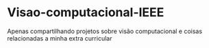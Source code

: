 # Visao-computacional-IEEE
Apenas compartilhando projetos sobre visão computacional e coisas relacionadas a minha extra curricular 
